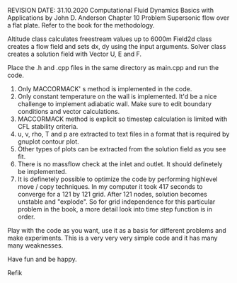 REVISION DATE: 31.10.2020
Computational Fluid Dynamics Basics with Applications by John D. Anderson
Chapter 10 Problem
Supersonic flow over a flat plate.
Refer to the book for the methodology.

Altitude class calculates freestream values up to 6000m
Field2d class creates a flow field and sets dx, dy using the input arguments.
Solver class creates a solution field with Vector U, E and F.

Place the .h and .cpp files in the same directory as main.cpp and run the code.

1. Only MACCORMACK' s method is implemented in the code.
2. Only constant temperature on the wall is implemented. It'd be a nice challenge to implement adiabatic wall.
Make sure to edit boundary conditions and vector calculations.
3. MACCORMACK method is explicit so timestep calculation is limited with CFL stability criteria.
4. u, v, rho, T and p are extracted to text files in a format that is required by gnuplot contour plot.
5. Other types of plots can be extracted from the solution field as you see fit.
6. There is no massflow check at the inlet and outlet. It should definetely be implemented.
7. It is definetely possible to optimize the code by performing highlevel move / copy techniques. In my computer it took 417 seconds to converge for a 121 by 121 grid.
After 121 nodes, solution becomes unstable and "explode". So for grid independence for this particular problem in the book, a more detail look into time step function is in order.

Play with the code as you want, use it as a basis for different problems and make experiments.
This is a very very very simple code and it has many many weaknesses.

Have fun and be happy.

Refik
